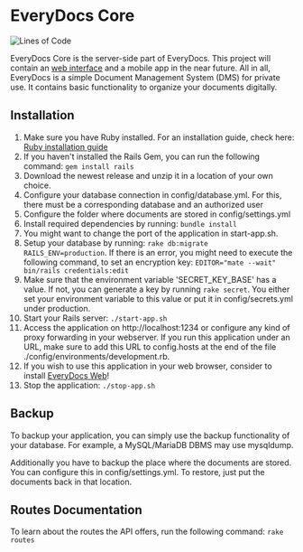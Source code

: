 # EveryDocs Core

![Lines of
Code](https://img.shields.io/tokei/lines/github/jonashellmann/everydocs-core?style=flat-square)

EveryDocs Core is the server-side part of EveryDocs. This project will contain an [web interface](https://github.com/jonashellmann/everydocs-web/) and a mobile app in the near future. All in all, EveryDocs is a simple Document Management System (DMS) for private use. It contains basic functionality to organize your documents digitally. 

## Installation

1. Make sure you have Ruby installed. For an installation guide, check here: [Ruby installation guide](https://guides.rubyonrails.org/getting_started.html#installing-rails)
2. If you haven't installed the Rails Gem, you can run the following command: ``gem install rails``
3. Download the newest release and unzip it in a location of your own choice.
4. Configure your database connection in config/database.yml. For this, there must be a corresponding database and an authorized user
5. Configure the folder where documents are stored in config/settings.yml
6. Install required dependencies by running: ``bundle install``
7. You might want to change the port of the application in start-app.sh.
8. Setup your database by running: ``rake db:migrate RAILS_ENV=production``. If there is an error, you might need to execute the following command, to
set an encryption key: ``EDITOR="mate --wait" bin/rails credentials:edit``
9. Make sure that the environment variable 'SECRET_KEY_BASE' has a value.
   If not, you can generate a key by running ``rake secret``. You either set
your environment variable to this value or put it in config/secrets.yml under
production.
10. Start your Rails server: ``./start-app.sh``
11. Access the application on http://localhost:1234 or configure any kind of proxy forwarding in your webserver. If you run this application under an URL, make sure to add this URL to config.hosts at the end of the file ./config/environments/development.rb.
12. If you wish to use this application in your web browser, consider to install [EveryDocs Web](https://github.com/jonashellmann/everydocs-web/)!
13. Stop the application: ``./stop-app.sh``

## Backup

To backup your application, you can simply use the backup functionality of your
database. For example, a MySQL/MariaDB DBMS may use mysqldump.

Additionally you have to backup the place where the documents are stored. You
can configure this in config/settings.yml. To restore, just put the documents back in that location.

## Routes Documentation

To learn about the routes the API offers, run the following command: ``rake routes``
